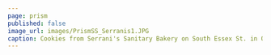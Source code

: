 ```yaml
---
page: prism
published: false
image_url: images/PrismSS_Serranis1.JPG
caption: Cookies from Serrani's Sanitary Bakery on South Essex St. in Orange
---
```


